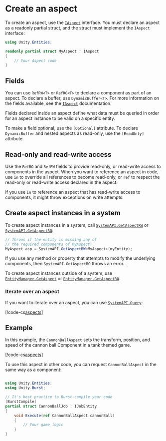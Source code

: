 # Create an aspect

To create an aspect, use the [`IAspect`](xref:Unity.Entities.IAspect) interface. You must declare an aspect as a readonly partial struct, and the struct must implement the `IAspect` interface:

```c#
using Unity.Entities;

readonly partial struct MyAspect : IAspect
{
    // Your Aspect code
}
```

## Fields

You can use `RefRW<T>` or `RefRO<T>` to declare a component as part of an aspect. To declare a buffer, use `DynamicBuffer<T>`. For more information on the fields available, see the [`IAspect`](xref:Unity.Entities.IAspect) documentation.

Fields declared inside an aspect define what data must be queried in order for an aspect instance to be valid on a specific entity.

To make a field optional, use the `[Optional]` attribute. To declare `DynamicBuffer` and nested aspects as read-only, use the `[ReadOnly]` attribute. 

## Read-only and read-write access

Use the `RefRO` and `RefRW` fields to provide read-only, or read-write access to components in the aspect. When you want to reference an aspect in code, use `in` to override all references to become read-only, or `ref` to respect the read-only or read-write access declared in the aspect. 

If you use `in` to reference an aspect that has read-write access to components, it might throw exceptions on write attempts.

## Create aspect instances in a system

To create aspect instances in a system, call [`SystemAPI.GetAspectRW`](xref:Unity.Entities.SystemAPI.GetAspectRW*) or [`SystemAPI.GetAspectRO`](xref:Unity.Entities.SystemAPI.GetAspectRO*):

```c#
// Throws if the entity is missing any of 
// the required components of MyAspect.
MyAspect asp = SystemAPI.GetAspectRW<MyAspect>(myEntity);
```

If you use any method or property that attempts to modify the underlying components, then `SystemAPI.GetAspectRO` throws an error.

To create aspect instances outside of a system, use [`EntityManager.GetAspect`](xref:Unity.Entities.EntityManager.GetAspect*) or [`EntityManager.GetAspectRO`](xref:Unity.Entities.EntityManager.GetAspectRO*).

### Iterate over an aspect

If you want to iterate over an aspect, you can use [`SystemAPI.Query`](systems-systemapi-query.md):

[!code-cs[aspects](../DocCodeSamples.Tests/AspectExamples.cs#aspect-iterate)]

## Example

In this example, the `CannonBallAspect` sets the transform, position, and speed of the cannon ball Component in a tank themed game. 

[!code-cs[aspects](../DocCodeSamples.Tests/AspectExamples.cs#aspect-example)]


To use this aspect in other code, you can request `CannonBallAspect` in the same way as a component:

```c#

using Unity.Entities;
using Unity.Burst;

// It's best practice to Burst-compile your code
[BurstCompile]
partial struct CannonBallJob : IJobEntity
{
    void Execute(ref CannonBallAspect cannonBall)
    {
        // Your game logic
    }
}

```
